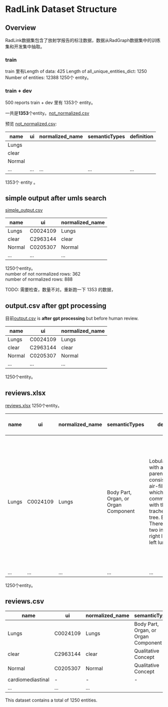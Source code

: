 # RadLink Dataset Structure

## Overview
RadLink数据集包含了放射学报告的标注数据，数据从RadGraph数据集中的训练集和开发集中抽取。  

### train
train 里有Length of data: 425
Length of all_unique_entities_dict: 1250
Number of entities: 12388 1250个 entity。

### train + dev
500 reports 
train + dev 里有 1353个 entity。

一共是**1353**个entity。[not_normalized.csv](not_normalized.csv)

预览 [not_normalized.csv](not_normalized.csv):

| name | ui | normalized_name | semanticTypes | definition |
| --- | --- | --- | --- | --- |
| Lungs | | | | |
| clear | | | | |
| Normal | | | | |
| ... | ... | ... | ... | ... |

1353个 entity 。

## simple output after umls search

[simple_output.csv](simple_output.csv) 

| name | ui | normalized_name |
| --- | --- | --- |
| Lungs | C0024109 | Lungs |
| clear | C2963144 | clear |
| Normal | C0205307 | Normal |
| ... | ... | ... |

1250个entity。  
number of not normalized rows: 362  
number of normalized rows: 888

TODO: 需要检查，数量不对。重新跑一下 1353 的数据，

## output.csv **after gpt processing**

目前[output.csv](output.csv) is **after gpt processing** but before human review. 

| name | ui | normalized_name |
| --- | --- | --- |
| Lungs | C0024109 | Lungs |
| clear | C2963144 | clear |
| Normal | C0205307 | Normal |
| ... | ... | ... |

1250个entity。


## reviews.xlsx
[reviews.xlsx](reviewed.xlsx) 1250个entity。

| name | ui | normalized_name | semanticTypes | definition | report | Radiology Expert verify | Comment |
| --- | --- | --- | --- | --- | --- | --- | --- |
| Lungs | C0024109 | Lungs | Body Part, Organ, or Organ Component | Lobular organ with a parenchyma consisting of air-filled alveoli which communicate with the tracheobronchial tree. Examples: There are only two instances, right lung and left lung. | FINAL REPORT EXAMINATION : CHEST ( PORTABLE AP ) INDICATION : ___ year old woman with SAH / / Fever workup Fever workup IMPRESSION : Compared to chest radiographs ___ . Patient has been extubated . Lungs are clear . Normal cardiomediastinal and hilar silhouettes and pleural surfaces . | Yes | i would write it like that: lobular organ with a parenchyma consisting of… |
| ... | ... | ... | ... | ... | ... | ... | ... |

1250个entity。

## reviews.csv
| name               | ui        | normalized_name | semanticTypes                                     |
|--------------------|-----------|-----------------|---------------------------------------------------|
| Lungs              | C0024109  | Lungs           | Body Part, Organ, or Organ Component              |
| clear              | C2963144  | clear           | Qualitative Concept                               |
| Normal             | C0205307  | Normal          | Qualitative Concept                               |
| cardiomediastinal  |     -     |       -         |               -                                   |
| ...                | ...       | ...             |                                                   |


This dataset contains a total of 1250 entities.
